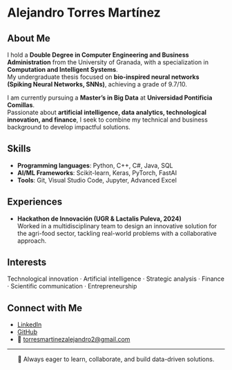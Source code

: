 # Alejandro Torres Martínez

## About Me
I hold a **Double Degree in Computer Engineering and Business Administration** from the University of Granada, with a specialization in **Computation and Intelligent Systems**.  
My undergraduate thesis focused on **bio-inspired neural networks (Spiking Neural Networks, SNNs)**, achieving a grade of 9.7/10.  

I am currently pursuing a **Master’s in Big Data** at **Universidad Pontificia Comillas**.  
Passionate about **artificial intelligence, data analytics, technological innovation, and finance**, I seek to combine my technical and business background to develop impactful solutions.

## Skills
- **Programming languages**: Python, C++, C#, Java, SQL  
- **AI/ML Frameworks**: Scikit-learn, Keras, PyTorch, FastAI  
- **Tools**: Git, Visual Studio Code, Jupyter, Advanced Excel  

## Experiences
- **Hackathon de Innovación (UGR & Lactalis Puleva, 2024)**  
  Worked in a multidisciplinary team to design an innovative solution for the agri-food sector, tackling real-world problems with a collaborative approach.

## Interests
Technological innovation · Artificial intelligence · Strategic analysis · Finance · Scientific communication · Entrepreneurship  

## Connect with Me
- [LinkedIn](https://www.linkedin.com/in/alejandro-torres-martinez-b65490301/)  
- [GitHub](https://github.com/alejandrotm22)  
- 📧 torresmartinezalejandro2@gmail.com  

---

<div align="center">
  🚀 Always eager to learn, collaborate, and build data-driven solutions.
</div>

